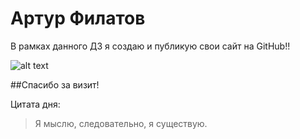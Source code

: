 # Артур Филатов
В рамках данного ДЗ я создаю и публикую свои сайт на GitHub!!

![alt text](https://media.baamboozle.com/uploads/images/155552/1643636142_26046_url.jpeg "too easy")

##Спасибо за визит!

Цитата дня:
> Я мыслю, следовательно, я существую.
